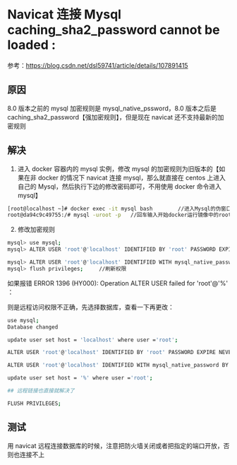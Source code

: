 # Navicat 连接 Mysql caching_sha2_password cannot be loaded :

参考：https://blog.csdn.net/dsl59741/article/details/107891415

## 原因

8.0 版本之前的 mysql 加密规则是 mysql_native_pssword，8.0 版本之后是 caching_sha2_password【强加密规则】，但是现在 navicat 还不支持最新的加密规则

## 解决

1. 进入 docker 容器内的 mysql 实例，修改 mysql 的加密规则为旧版本的【如果在非 docker 的情况下 navicat 连接 mysql，那么就直接在 centos 上进入自己的 Mysql，然后执行下边的修改密码即可，不用使用 docker 命令进入 mysql】

```sh
[root@localhost ~]# docker exec -it mysql bash        //进入Mysql的伪窗口
root@da94c9c49755:/# mysql -uroot -p   //回车输入开始docker运行镜像中的root密码进入mysql环境

```

2. 修改加密规则

```sh
mysql> use mysql;
mysql> ALTER USER 'root'@'localhost' IDENTIFIED BY 'root' PASSWORD EXPIRE NEVER;    //修改root用户的加密规则

mysql> ALTER USER 'root'@'localhost' IDENTIFIED WITH mysql_native_password BY 'root'; //修改root用户的密码为root
mysql> flush privileges;     //刷新权限
```

如果报错 ERROR 1396 (HY000): Operation ALTER USER failed for 'root'@'%' ：

则是远程访问权限不正确，先选择数据库，查看一下再更改：

```sh
use mysql;
Database changed

update user set host = 'localhost' where user ='root';

ALTER USER 'root'@'localhost' IDENTIFIED BY 'root' PASSWORD EXPIRE NEVER;

ALTER USER 'root'@'localhost' IDENTIFIED WITH mysql_native_password BY 'root';

update user set host = '%' where user ='root';

## 远程链接也直接就解决了

FLUSH PRIVILEGES;
```

## 测试

用 navicat 远程连接数据库的时候，注意把防火墙关闭或者把指定的端口开放，否则也连接不上
